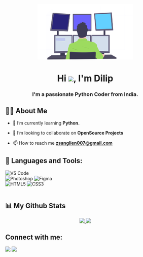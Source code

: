 <p align="center"><img width="300px" src="/assets/programming.png" height="175px"/></p>

<h1 align="center">Hi <img src="https://raw.githubusercontent.com/MartinHeinz/MartinHeinz/master/wave.gif" width="30px">, I'm Dilip</h1>
<h3 align="center">I'm a passionate Python Coder from India.</h3>


## 🙋‍♂️ About Me

- 🌱 I’m currently learning **Python.**

- 👯 I’m looking to collaborate on **OpenSource Projects**

- 📫 How to reach me **zsanglien007@gmail.com**


## 🚀 Languages and Tools:

![VS Code](https://img.shields.io/static/v1?style=for-the-badge&logo=visual-studio-code&message=VS%20Code&label=&color=007ACC&labelColor=000000)
<br/>
![Photoshop](https://img.shields.io/static/v1?style=for-the-badge&logo=adobe-photoshop&message=Photoshop&label=&color=31A8FF&labelColor=000000)
![Figma](https://img.shields.io/static/v1?style=for-the-badge&logo=figma&message=Figma&label=&color=EE3D8F&labelColor=000000)<br/>
![HTML5](https://img.shields.io/static/v1?style=for-the-badge&logo=html5&message=HTML5&label=&color=E34F26&labelColor=000000)
![CSS3](https://img.shields.io/static/v1?style=for-the-badge&logo=css3&message=CSS3&label=&color=1572B6&labelColor=000000)
<br/><br/>

## 📊 My Github Stats

<p align="center">
<a href="https://github.com/ZSangLien">
<img height="160em" src="https://github-readme-stats.vercel.app/api?username=ZSangLien&theme=vision-friendly-dark&show_icons=true&include_all_commits=true&count_private=true" />
</a>
<a href="https://github.com/ZSangLien">
<img height="160em" src="https://github-readme-stats.vercel.app/api/top-langs/?username=ZSangLien&layout=compact&theme=vision-friendly-dark" />
</a>
</p>

## Connect with me:

<p align="left">

<a href = "https://www.linkedin.com/in/dkmrya02/"><img src="https://img.shields.io/static/v1?style=for-the-badge&logo=linkedin&message=LinkedIn&label=&color=EE3D8F&labelColor=000000"/></a>
<a href = "mailto:zsanglien007@gmail.com"><img src="https://img.shields.io/static/v1?style=for-the-badge&logo=gmail&message=gmail&label=&color=EE3D8F&labelColor=000000"/></a>

</p>

